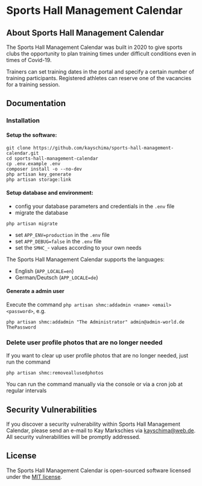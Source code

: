 # Sports Hall Management Calendar

## About Sports Hall Management Calendar

The Sports Hall Management Calendar was built in 2020 to give sports clubs the opportunity to plan training times under difficult conditions even in times of Covid-19.

Trainers can set training dates in the portal and specify a certain number of training participants.
Registered athletes can reserve one of the vacancies for a training session.

## Documentation

### Installation
#### Setup the software:
```shell
git clone https://github.com/kayschima/sports-hall-management-calendar.git
cd sports-hall-management-calendar
cp .env.example .env
composer install -o --no-dev
php artisan key_generate
php artisan storage:link
```

#### Setup database and environment:
 - config your database parameters and credentials in the `.env` file
 - migrate the database
 ```shell
 php artisan migrate
 ```
 - set `APP_ENV=production` in the `.env` file
 - set `APP_DEBUG=false` in the `.env` file
 - set the `SMHC_`- values according to your own needs
 
 The Sports Hall Management Calendar supports the languages:
 - English (`APP_LOCALE=en`)
 - German/Deutsch (`APP_LOCALE=de`)

#### Generate a admin user
Execute the command `php artisan shmc:addadmin <name> <email> <password>`, e.g.
```shell
php artisan shmc:addadmin "The Administrator" admin@admin-world.de ThePassword
```

### Delete user profile photos that are no longer needed
If you want to clear up user profile photos that are no longer needed, just run the command
```shell
php artisan shmc:removeallusedphotos
```
You can run the command manually via the console or via a cron job at regular intervals

## Security Vulnerabilities

If you discover a security vulnerability within Sports Hall Management Calendar, please send an e-mail to Kay Markschies via [kayschima@web.de](mailto:kayschima@web.de). All security vulnerabilities will be promptly addressed.

## License

The Sports Hall Management Calendar is open-sourced software licensed under the [MIT license](https://opensource.org/licenses/MIT).
